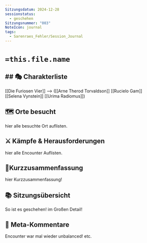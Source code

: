 ```yaml
---
Sitzungsdatum: 2024-12-28
sessionstatus:
  - geschehen
Sitzungsnummer: "003"
NoteIcon: journal
tags:
  - Sarenraes_Fehler/Session_Journal
---
```

# `=this.file.name`
## ## 🎭 Charakterliste 
[[Die Furiosen Vier]] -->
([[Arne Therod Torvaldson]] [[Rucielo Gam]] [[Selena Vynstein]] [[Urima Radiomus]])

## 🗺️ Orte besucht
hier alle besuchte Ort auflisten.

## ⚔️ Kämpfe & Herausforderungen
hier alle Encounter Auflisten.

## 📜Kurzzusammenfassung
hier Kurzzusammenfassung!

## 📚 Sitzungsübersicht
So ist es geschehen! im Großen Detail!

## 🎲 Meta-Kommentare
Encounter war mal wieder unbalanced! etc.